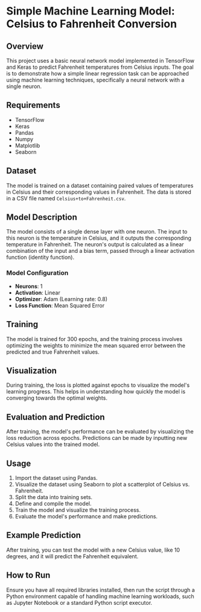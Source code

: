 # Simple Machine Learning Model: Celsius to Fahrenheit Conversion

## Overview
This project uses a basic neural network model implemented in TensorFlow and Keras to predict Fahrenheit temperatures from Celsius inputs. The goal is to demonstrate how a simple linear regression task can be approached using machine learning techniques, specifically a neural network with a single neuron.

## Requirements
- TensorFlow
- Keras
- Pandas
- Numpy
- Matplotlib
- Seaborn

## Dataset
The model is trained on a dataset containing paired values of temperatures in Celsius and their corresponding values in Fahrenheit. The data is stored in a CSV file named `Celsius+to+Fahrenheit.csv`.

## Model Description
The model consists of a single dense layer with one neuron. The input to this neuron is the temperature in Celsius, and it outputs the corresponding temperature in Fahrenheit. The neuron's output is calculated as a linear combination of the input and a bias term, passed through a linear activation function (identity function).

### Model Configuration
- **Neurons**: 1
- **Activation**: Linear
- **Optimizer**: Adam (Learning rate: 0.8)
- **Loss Function**: Mean Squared Error

## Training
The model is trained for 300 epochs, and the training process involves optimizing the weights to minimize the mean squared error between the predicted and true Fahrenheit values.

## Visualization
During training, the loss is plotted against epochs to visualize the model's learning progress. This helps in understanding how quickly the model is converging towards the optimal weights.

## Evaluation and Prediction
After training, the model's performance can be evaluated by visualizing the loss reduction across epochs. Predictions can be made by inputting new Celsius values into the trained model.

## Usage
1. Import the dataset using Pandas.
2. Visualize the dataset using Seaborn to plot a scatterplot of Celsius vs. Fahrenheit.
3. Split the data into training sets.
4. Define and compile the model.
5. Train the model and visualize the training process.
6. Evaluate the model's performance and make predictions.

## Example Prediction
After training, you can test the model with a new Celsius value, like 10 degrees, and it will predict the Fahrenheit equivalent.

## How to Run
Ensure you have all required libraries installed, then run the script through a Python environment capable of handling machine learning workloads, such as Jupyter Notebook or a standard Python script executor.

